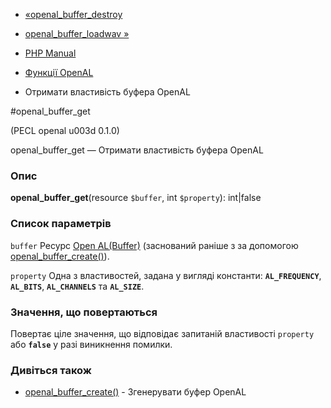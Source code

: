 - [«openal_buffer_destroy](function.openal-buffer-destroy.md)
- [openal_buffer_loadwav »](function.openal-buffer-loadwav.md)

- [PHP Manual](index.md)
- [Функції OpenAL](ref.openal.md)
- Отримати властивість буфера OpenAL

#openal_buffer_get

(PECL openal u003d 0.1.0)

openal_buffer_get — Отримати властивість буфера OpenAL

### Опис

**openal_buffer_get**(resource `$buffer`, int `$property`): int\|false

### Список параметрів

`buffer`
Ресурс [Open AL(Buffer)](openal.resources.md) (заснований раніше з
за допомогою [openal_buffer_create()](function.openal-buffer-create.md)).

`property`
Одна з властивостей, задана у вигляді константи: **`AL_FREQUENCY`**,
**`AL_BITS`**, **`AL_CHANNELS`** та **`AL_SIZE`**.

### Значення, що повертаються

Повертає ціле значення, що відповідає запитаній властивості
`property` або **`false`** у разі виникнення помилки.

### Дивіться також

- [openal_buffer_create()](function.openal-buffer-create.md) -
Згенерувати буфер OpenAL
